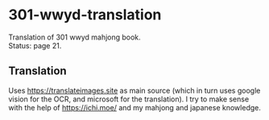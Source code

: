 # 301-wwyd-translation
Translation of 301 wwyd mahjong book.  
Status: page 21.  
## Translation
Uses https://translateimages.site as main source (which in turn uses google vision for the OCR, and microsoft for the translation).
I try to make sense with the help of https://ichi.moe/ and my mahjong and japanese knowledge.
